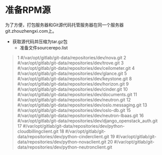 # 准备RPM源















为了方便，打包服务器和Git源代码托管服务器在同一个服务器git.zhouzhengxi.com上。

* 获取源代码并压缩为tar.gz包
  * 准备文件sourcerepo.list

> 1 #/var/opt/gitlab/git-data/repositories/dev/nova.git
2 #/var/opt/gitlab/git-data/repositories/dev/trove.git
3 #/var/opt/gitlab/git-data/repositories/dev/ceilometer.git
4 #/var/opt/gitlab/git-data/repositories/dev/glance.git
5 #/var/opt/gitlab/git-data/repositories/dev/keystone.git
8 #/var/opt/gitlab/git-data/repositories/dev/horizon.git
9 #/var/opt/gitlab/git-data/repositories/dev/cinder.git
10 #/var/opt/gitlab/git-data/repositories/dev/documents.git
11 #/var/opt/gitlab/git-data/repositories/dev/neutron.git
12 #/var/opt/gitlab/git-data/repositories/dev/oslo.messaging.git
13 #/var/opt/gitlab/git-data/repositories/dev/oslo-db.git
15 #/var/opt/gitlab/git-data/repositories/dev/neutron-lbaas.git
16 #/var/opt/gitlab/git-data/repositories/dev/django_openstack_auth.git
17 #/var/opt/gitlab/git-data/repositories/dev/python-cloudbillingclient.git
18 #/var/opt/gitlab/git-data/repositories/dev/python-cinderclient.git
19 #/var/opt/gitlab/git-data/repositories/dev/python-novaclient.git
20 #/var/opt/gitlab/git-data/repositories/dev/python-neutronclient.git


